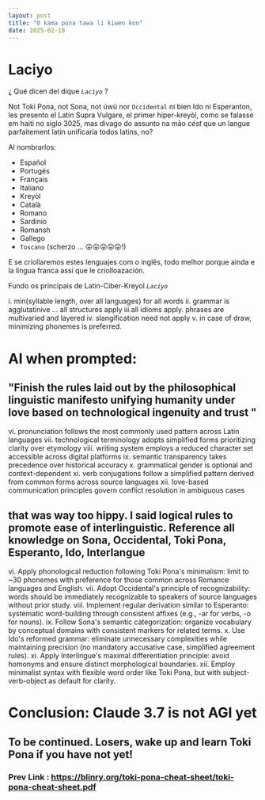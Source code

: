 ```yaml
---
layout: post
title: "O kama pona tawa li kiwen kon"
date: 2025-02-18
---
```

# **Laciyo**
¿ Qué dicen del dique *`Laciyo`* ?

Not Toki Pona, not Sona, not úwü nor `Occidental` ni bien Ido ni Esperanton, les presento el Latin Supra Vulgare, el primer hiper-kreyòl, como se falasse em haiti no siglo 3025, mas divago do assunto na mão *cést* que un langue parfaitement latin unificaría todos latins, no?

Al nombrarlos:
* Español
* Portugés
* Français
* Italiano
* Kreyòl
* Català
* Romano 
* Sardinio
* Romansh
* Gallego
* `Toscano` (scherzo ... 😛😛😛😛😛!)

E se criollaremos estes lenguajes com o inglês, todo melhor porque ainda e la lingua franca assi que le criolloazación.

Fundo os principais de Latin-Ciber-Kreyol *`Laciyo`* 

i.  min(syllable length, over all languages) for all words
ii. grammar is agglutatinive ... all structures apply 
iii.all idioms apply. phrases are multivaried and layered
iv. slangification need not apply
v.  in case of draw, minimizing phonemes is preferred.

# AI when prompted: 
## "Finish the rules laid out by the philosophical linguistic manifesto unifying humanity under love based on technological ingenuity and trust "
vi. pronunciation follows the most commonly used pattern across Latin languages
vii. technological terminology adopts simplified forms prioritizing clarity over etymology
viii. writing system employs a reduced character set accessible across digital platforms
ix. semantic transparency takes precedence over historical accuracy
x. grammatical gender is optional and context-dependent
xi. verb conjugations follow a simplified pattern derived from common forms across source languages
xii. love-based communication principles govern conflict resolution in ambiguous cases

## that was way too hippy. I said logical rules to promote ease of interlinguistic. Reference all knowledge on Sona, Occidental, Toki Pona, Esperanto, Ido, Interlangue
vi. Apply phonological reduction following Toki Pona's minimalism: limit to ~30 phonemes with preference for those common across Romance languages and English.
vii. Adopt Occidental's principle of recognizability: words should be immediately recognizable to speakers of source languages without prior study.
viii. Implement regular derivation similar to Esperanto: systematic word-building through consistent affixes (e.g., -ar for verbs, -o for nouns).
ix. Follow Sona's semantic categorization: organize vocabulary by conceptual domains with consistent markers for related terms.
x. Use Ido's reformed grammar: eliminate unnecessary complexities while maintaining precision (no mandatory accusative case, simplified agreement rules).
xi. Apply Interlingue's maximal differentiation principle: avoid homonyms and ensure distinct morphological boundaries.
xii. Employ minimalist syntax with flexible word order like Toki Pona, but with subject-verb-object as default for clarity.

# Conclusion: Claude 3.7 is not AGI yet
## To be continued. Losers, wake up and learn Toki Pona if you have not yet!
### Prev Link : https://blinry.org/toki-pona-cheat-sheet/toki-pona-cheat-sheet.pdf